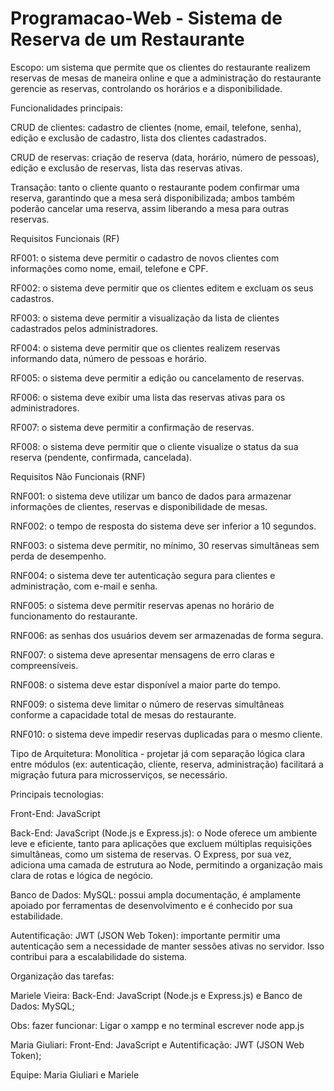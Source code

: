 # Programacao-Web - Sistema de Reserva de um Restaurante

Escopo: um sistema que permite que os clientes do restaurante realizem reservas de mesas de maneira online e que a administração do restaurante gerencie as reservas, controlando os horários e a disponibilidade. 

Funcionalidades principais:

CRUD de clientes: cadastro de clientes (nome, email, telefone, senha), edição e exclusão de cadastro, lista dos clientes cadastrados.

CRUD de reservas: criação de reserva (data, horário, número de pessoas), edição e exclusão de reservas, lista das reservas ativas. 

Transação: tanto o cliente quanto o restaurante podem confirmar uma reserva, garantindo que a mesa será disponibilizada; ambos também poderão cancelar uma reserva, assim liberando a mesa para outras reservas. 

Requisitos Funcionais (RF)

RF001: o sistema deve permitir o cadastro de novos clientes com informações como nome, email, telefone e CPF. 

RF002: o sistema deve permitir que os clientes editem e excluam os seus cadastros. 

RF003: o sistema deve permitir a visualização da lista de clientes cadastrados pelos administradores. 

RF004: o sistema deve permitir que os clientes realizem reservas informando data, número de pessoas e horário.  

RF005: o sistema deve permitir a edição ou cancelamento de reservas. 

RF006: o sistema deve exibir uma lista das reservas ativas para os administradores. 

RF007: o sistema deve permitir a confirmação de reservas. 

RF008: o sistema deve permitir que o cliente visualize o status da sua reserva (pendente, confirmada, cancelada). 

Requisitos Não Funcionais (RNF)

RNF001: o sistema deve utilizar um banco de dados para armazenar informações de clientes, reservas e disponibilidade de mesas.

RNF002: o tempo de resposta do sistema deve ser inferior a 10 segundos.

RNF003: o sistema deve permitir, no mínimo, 30 reservas simultâneas sem perda de desempenho.

RNF004: o sistema deve ter autenticação segura para clientes e administração, com e-mail e senha.

RNF005: o sistema deve permitir reservas apenas no horário de funcionamento do restaurante. 

RNF006: as senhas dos usuários devem ser armazenadas de forma segura. 

RNF007: o sistema deve apresentar mensagens de erro claras e compreensíveis. 

RNF008: o sistema deve estar disponível a maior parte do tempo. 

RNF009: o sistema deve limitar o número de reservas simultâneas conforme a capacidade total de mesas do restaurante. 

RNF010: o sistema deve impedir reservas duplicadas para o mesmo cliente. 

Tipo de Arquitetura: Monolítica - projetar já com separação lógica clara entre módulos (ex: autenticação, cliente, reserva, administração) facilitará a migração futura para microsserviços, se necessário.

Principais tecnologias: 

Front-End: JavaScript 

Back-End: JavaScript (Node.js e Express.js): o Node oferece um ambiente leve e eficiente, tanto para aplicações que excluem múltiplas requisições simultâneas, como um sistema de reservas. O Express, por sua vez, adiciona uma camada de estrutura ao Node, permitindo a organização mais clara de rotas e lógica de negócio.

Banco de Dados: MySQL: possui ampla documentação, é amplamente apoiado por ferramentas de desenvolvimento e é conhecido por sua estabilidade. 

Autentificação: JWT (JSON Web Token): importante permitir uma autenticação sem a necessidade de manter sessões ativas no servidor. Isso contribui para a escalabilidade do sistema. 

Organização das tarefas:

Mariele Vieira: Back-End: JavaScript (Node.js e Express.js) e Banco de Dados: MySQL; 



Obs: fazer funcionar:
Ligar o xampp e no terminal escrever node app.js

Maria Giuliari: Front-End: JavaScript e Autentificação: JWT (JSON Web Token);

Equipe: Maria Giuliari e Mariele

